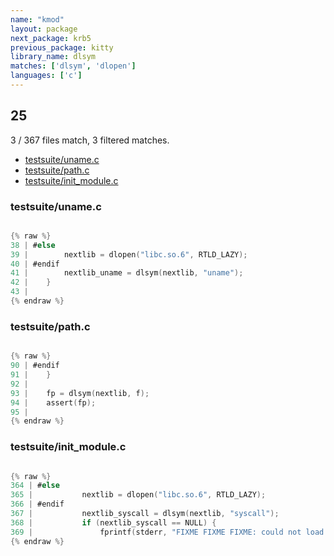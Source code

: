 ```yaml
---
name: "kmod"
layout: package
next_package: krb5
previous_package: kitty
library_name: dlsym
matches: ['dlsym', 'dlopen']
languages: ['c']
---
```

## 25
3 / 367 files match, 3 filtered matches.

 - [testsuite/uname.c](#testsuiteunamec)
 - [testsuite/path.c](#testsuitepathc)
 - [testsuite/init_module.c](#testsuiteinit_modulec)

### testsuite/uname.c

```c

{% raw %}
38 | #else
39 | 		nextlib = dlopen("libc.so.6", RTLD_LAZY);
40 | #endif
41 | 		nextlib_uname = dlsym(nextlib, "uname");
42 | 	}
43 | 
{% endraw %}

```
### testsuite/path.c

```c

{% raw %}
90 | #endif
91 | 	}
92 | 
93 | 	fp = dlsym(nextlib, f);
94 | 	assert(fp);
95 | 
{% endraw %}

```
### testsuite/init_module.c

```c

{% raw %}
364 | #else
365 | 			nextlib = dlopen("libc.so.6", RTLD_LAZY);
366 | #endif
367 | 			nextlib_syscall = dlsym(nextlib, "syscall");
368 | 			if (nextlib_syscall == NULL) {
369 | 				fprintf(stderr, "FIXME FIXME FIXME: could not load syscall symbol: %s\n",
{% endraw %}

```